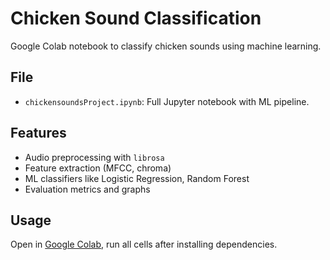 #  Chicken Sound Classification

Google Colab notebook to classify chicken sounds using machine learning.

##  File
- `chickensoundsProject.ipynb`: Full Jupyter notebook with ML pipeline.

## Features
- Audio preprocessing with `librosa`
- Feature extraction (MFCC, chroma)
- ML classifiers like Logistic Regression, Random Forest
- Evaluation metrics and graphs

##  Usage
Open in [Google Colab](https://colab.research.google.com), run all cells after installing dependencies.
